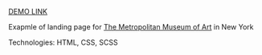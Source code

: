 [DEMO LINK](https://oleh-holovnykh.github.io/met-landing)

Exapmle of landing page for [The Metropolitan Museum of Art](https://www.google.com/maps/place/The+Metropolitan+Museum+of+Art/@40.7719617,-73.9664997,14.25z/data=!3m1!5s0x89c25896e10b5523:0x6c1168e355509b8b!4m5!3m4!1s0x89c25896f660c26f:0x3b2fa4f4b6c6a1fa!8m2!3d40.7794366!4d-73.963244?coh=164777&entry=tt) in New York

Technologies: HTML, CSS, SCSS
